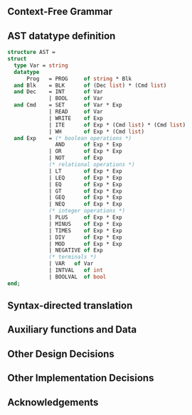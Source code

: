 ## Context-Free Grammar

## AST datatype definition
```sml
structure AST =
struct
  type Var = string
  datatype
      Prog   = PROG     of string * Blk
  and Blk    = BLK      of (Dec list) * (Cmd list)
  and Dec    = INT      of Var
             | BOOL     of Var
  and Cmd    = SET      of Var * Exp
             | READ     of Var
             | WRITE    of Exp
             | ITE      of Exp * (Cmd list) * (Cmd list)
             | WH       of Exp * (Cmd list)
  and Exp    = (* boolean operations *)
               AND      of Exp * Exp
             | OR       of Exp * Exp
             | NOT      of Exp
             (* relational operations *)
             | LT       of Exp * Exp
             | LEQ      of Exp * Exp
             | EQ       of Exp * Exp
             | GT       of Exp * Exp
             | GEQ      of Exp * Exp
             | NEQ      of Exp * Exp
             (* integer operations *)
             | PLUS     of Exp * Exp
             | MINUS    of Exp * Exp
             | TIMES    of Exp * Exp
             | DIV      of Exp * Exp
             | MOD      of Exp * Exp
             | NEGATIVE of Exp
             (* terminals *)
             | VAR   of Var
             | INTVAL   of int
             | BOOLVAL  of bool
end;
```

## Syntax-directed translation

## Auxiliary functions and Data

## Other Design Decisions

## Other Implementation Decisions

## Acknowledgements
